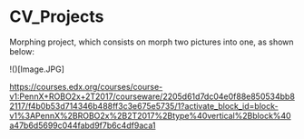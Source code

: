 # CV_Projects
Morphing project, which consists on morph two pictures into one, as shown below:

!()[Image.JPG]


https://courses.edx.org/courses/course-v1:PennX+ROBO2x+2T2017/courseware/2205d61d7dc04e0f88e850534bb82117/f4b0b53d714346b488ff3c3e675e5735/1?activate_block_id=block-v1%3APennX%2BROBO2x%2B2T2017%2Btype%40vertical%2Bblock%40a47b6d5699c044fabd9f7b6c4df9aca1